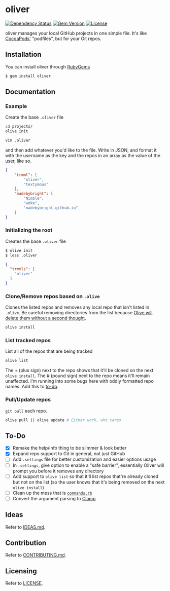 oliver
======

[![Dependency Status](http://img.shields.io/gemnasium/probablyjosh/oliver.svg)](https://gemnasium.com/probablyjosh/oliver)
[![Gem Version](http://img.shields.io/gem/v/oliver.svg)](https://rubygems.org/gems/oliver)
[![License](http://img.shields.io/:license-mit-blue.svg)](http://probablyjosh.mit-license.org)


oliver manages your local GitHub projects in one simple file. It's like
[CocoaPods'](http://cocoapods.org/) "podfiles", but for your Git repos.

Installation
------------

You can install oliver through [RubyGems](https://rubygems.org/gems/oliver)

```bash
$ gem install oliver
```

Documentation
----

### Example

Create the base `.oliver` file

```bash
cd projects/
olive init

vim .oliver
```
and then add whatever you'd like to the file. Write in JSON, and format it
with the username as the key and the repos in an array as the value of the user,
like so.

```json
{
	"trmml": [
		"oliver",
		"textymous"
	],
	"madebybright": [
		"Nimble",
		"woke",
		"madebybright.github.io"
	]
}
```

### Initializing the root

Creates the base `.oliver` file

```bash
$ olive init
$ less .oliver
```

```json
{
  "trmmls": [
    "oliver"
  ]
}
```

### Clone/Remove repos based on `.olive`

Clones the listed repos and removes any local repo that isn't
listed in `.olive`. Be careful removing directories from the list because
[Olive will delete them without a second thought](#to-do).

```bash
olive install
```

### List tracked repos

List all of the repos that are being tracked

```bash
olive list
```

The + (plus sign) next to the repo shows that it'll be cloned on the next
`olive install`. The # (pound sign) next to the repo
means it'll remain unaffected. I'm running into some bugs here with oddly
formatted repo names. Add this to [to-do](#to-do).

### Pull/Update repos

`git pull` each repo.

```bash
olive pull || olive update # Either work, who cares
```

To-Do
-----

- [x] Remake the help/info thing to be slimmer & look better
- [x] Expand repo support to Git in general, not just GitHub
- [ ] Add `.settings` file for better customization and easier options usage
- [ ] In `.settings`, give option to enable a "safe barrier", essentially
Oliver will prompt you before it removes any directory
- [ ] Add support to `olive list` so that it'll list repos that're already cloned but not on the list (so the user knows that it's being removed on the next `olive install`)
- [ ] Clean up the mess that is [`commands.rb`](https://github.com/probablyjosh/oliver/blob/cleanup/lib/oliver/commands.rb)
- [ ] Convert the argument parsing to [Clamp](https://github.com/mdub/clamp)

Ideas
-----
Refer to [IDEAS.md](IDEAS.md).

Contribution
------------
Refer to [CONTRIBUTING.md](CONTRIBUTING.md).

Licensing
---------
Refer to [LICENSE](LICENSE).
